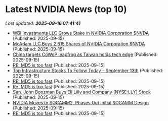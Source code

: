 # Latest NVIDIA News (top 10)
_Last updated: **2025-09-16 07:41:41**_

- [WBI Investments LLC Grows Stake in NVIDIA Corporation $NVDA](https://www.etfdailynews.com/2025/09/15/wbi-investments-llc-grows-stake-in-nvidia-corporation-nvda/) (Published: 2025-09-15)
- [McAdam LLC Buys 2,615 Shares of NVIDIA Corporation $NVDA](https://www.etfdailynews.com/2025/09/15/mcadam-llc-buys-2615-shares-of-nvidia-corporation-nvda/) (Published: 2025-09-15)
- [China targets CoWoP leapfrog as Taiwan holds tech edge](https://www.digitimes.com/news/a20250915PD216/pcb-taiwan-market-nvidia-packaging.html) (Published: 2025-09-15)
- [RE: MD5 is too fast](https://seclists.org/nanog/2025/Sep/163) (Published: 2025-09-15)
- [Top Infrastructure Stocks To Follow Today – September 13th](https://www.etfdailynews.com/2025/09/15/top-infrastructure-stocks-to-follow-today-september-13th/) (Published: 2025-09-15)
- [RE: MD5 is too fast](https://seclists.org/nanog/2025/Sep/161) (Published: 2025-09-15)
- [Re: MD5 is too fast](https://seclists.org/nanog/2025/Sep/159) (Published: 2025-09-15)
- [Sen. John Boozman Buys Eli Lilly and Company (NYSE:LLY) Stock](https://www.etfdailynews.com/2025/09/15/sen-john-boozman-buys-eli-lilly-and-company-nyselly-stock/) (Published: 2025-09-15)
- [NVIDIA Moves to SOCAMM2, Phases Out Initial SOCAMM Design](https://www.techpowerup.com/341002/nvidia-moves-to-socamm2-phases-out-initial-socamm-design) (Published: 2025-09-15)
- [RE: MD5 is too fast](https://seclists.org/nanog/2025/Sep/158) (Published: 2025-09-15)
